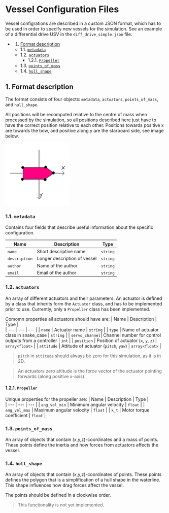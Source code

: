 # Vessel Configuration Files

Vessel configrations are described in a custom JSON format, which has to be used in order to specify new vessels for the simulation.
See an example of a differential drive USV in the `diff_drive_simple.json` file.

<!-- vscode-markdown-toc -->
* 1. [Format description](#Formatdescription)
	* 1.1. [`metadata`](#metadata)
	* 1.2. [`actuators`](#actuators)
		* 1.2.1. [`Propeller`](#Propeller)
	* 1.3. [`points_of_mass`](#points_of_mass)
	* 1.4. [`hull_shape`](#hull_shape)

<!-- vscode-markdown-toc-config
	numbering=true
	autoSave=true
	/vscode-markdown-toc-config -->
<!-- /vscode-markdown-toc -->

##  1. <a name='Formatdescription'></a>Format description

The format consists of four objects: `metadata`, `actuators`, `points_of_mass`, and `hull_shape`.

All positions will be recomputed relative to the centre of mass when processed by the simulation, so all positions described here just have to have the correct position relative to each other.
Positions towards positive x are towards the bow, and positive along y are the starboard side, see image below.

<img src="../images/boat_NED.png" alt="boat_NED.png" style="width:200px;"/>

###  1.1. <a name='metadata'></a>`metadata`

Contains four fields that describe useful information about the specific configuration.

| Name          | Description                   | Type      |     
| ---           | ---                           | ---       |
| `name`        | Short descriptive name        | `string`  |
| `description` | Longer description of vessel  | `string`  |
| `author`      | Name of the author            | `string`  |
| `email`       | Email of the author           | `string`  |

###  1.2. <a name='actuators'></a>`actuators`

An array of different actuators and their parameters.
An actuator is defined by a class that inherits form the `Actuator` class, and has to be implemented prior to use. Currently, only a `Propeller` class has been implemented.

Comomn properties all actuators should have are:
| Name          | Description                   | Type      |     
| ---           | ---                           | ---       |
| `name`        | Actuator name                 | `string`  |
| `type`        | Name of actuator class in snake_case  | `string`  |
| `servo_channel`| Channel number for control outputs from a controller | `int`  |
| `position`    | Position of actuator (`x`, `y`, `z`)  | `array<float>`  |
| `attitude`    | Attitude of actuator (`pitch`, `yaw`) | `array<float>`  |

>`pitch` in `attitude` should always be zero for this simulation, as it is in 2D.

> An actuators zero attitude is the force vector of the actuator pointing forwards (along positive x-axis).

####  1.2.1. <a name='Propeller'></a>`Propeller`

Unique properties for the propeller are:
| Name          | Description               | Type      |     
| ---           | ---                       | ---       |
| `ang_vel_min` | Minimum angular velocity  | `float`   |
| `ang_vel_max` | Maximum angular velocity  | `float`   |
| `k_t`         | Motor torque coefficient  | `float`   |


###  1.3. <a name='points_of_mass'></a>`points_of_mass`

An array of objects that contain (x,y,z)-coordinates and a mass of points. These points define the inertia and how forces from actuators affects the vessel.

###  1.4. <a name='hull_shape'></a>`hull_shape`

An array of objects that contain (x,y,z)-coordinates of points.
These points defines the polygon that is a simplification of a hull shape in the waterline. This shape influences how drag forces affect the vessel.

The points should be defined in a clockwise order.

> This functionality is not yet implemented.
